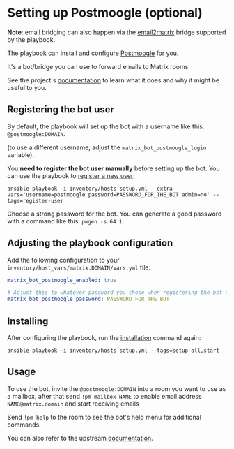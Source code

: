 # Setting up Postmoogle (optional)

**Note**: email bridging can also happen via the [email2matrix](configuring-playbook-email2matrix.md) bridge supported by the playbook.

The playbook can install and configure [Postmoogle](https://gitlab.com/etke.cc/postmoogle) for you.

It's a bot/bridge you can use to forward emails to Matrix rooms

See the project's [documentation](https://gitlab.com/etke.cc/postmoogle) to learn what it does and why it might be useful to you.


## Registering the bot user

By default, the playbook will set up the bot with a username like this: `@postmoogle:DOMAIN`.

(to use a different username, adjust the `matrix_bot_postmoogle_login` variable).

You **need to register the bot user manually** before setting up the bot. You can use the playbook to [register a new user](registering-users.md):

```
ansible-playbook -i inventory/hosts setup.yml --extra-vars='username=postmoogle password=PASSWORD_FOR_THE_BOT admin=no' --tags=register-user
```

Choose a strong password for the bot. You can generate a good password with a command like this: `pwgen -s 64 1`.


## Adjusting the playbook configuration

Add the following configuration to your `inventory/host_vars/matrix.DOMAIN/vars.yml` file:

```yaml
matrix_bot_postmoogle_enabled: true

# Adjust this to whatever password you chose when registering the bot user
matrix_bot_postmoogle_password: PASSWORD_FOR_THE_BOT
```


## Installing

After configuring the playbook, run the [installation](installing.md) command again:

```
ansible-playbook -i inventory/hosts setup.yml --tags=setup-all,start
```


## Usage

To use the bot, invite the `@postmoogle:DOMAIN` into a room you want to use as a mailbox, after that send `!pm mailbox NAME` to enable email address `NAME@matrix.domain` and start receiving emails

Send `!pm help` to the room to see the bot's help menu for additional commands.

You can also refer to the upstream [documentation](https://gitlab.com/etke.cc/postmoogle).
